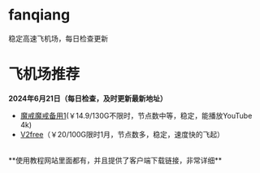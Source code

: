 # fanqiang
稳定高速飞机场，每日检查更新
# 飞机场推荐 
**2024年6月21日（每日检查，及时更新最新地址）**
*   [魔戒](https://mojie.app/register?aff=1pWspTHg#tt)[魔戒备用1](https://mojie.co/register?aff=1pWspTHg#tt)(￥14.9/130G不限时，节点数中等，稳定，能播放YouTube 4k)
*   [V2free](https://w1.v2free.cc/auth/register?code=QKu7#tt)（￥20/100G限时1月，节点数多，稳定，速度快的飞起）
<br />
**使用教程网站里面都有，并且提供了客户端下载链接，非常详细**

